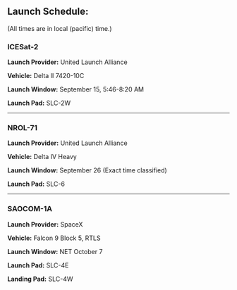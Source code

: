 ## Launch Schedule:
(All times are in local (pacific) time.)

### ICESat-2
**Launch Provider:** United Launch Alliance

**Vehicle:** Delta II 7420-10C

**Launch Window:** September 15, 5:46-8:20 AM

**Launch Pad:** SLC-2W

---

### NROL-71

**Launch Provider:** United Launch Alliance

**Vehicle:** Delta IV Heavy

**Launch Window:** September 26 (Exact time classified)

**Launch Pad:** SLC-6

---

### SAOCOM-1A

**Launch Provider:** SpaceX

**Vehicle:** Falcon 9 Block 5, RTLS

**Launch Window:** NET October 7

**Launch Pad:** SLC-4E

**Landing Pad:** SLC-4W


